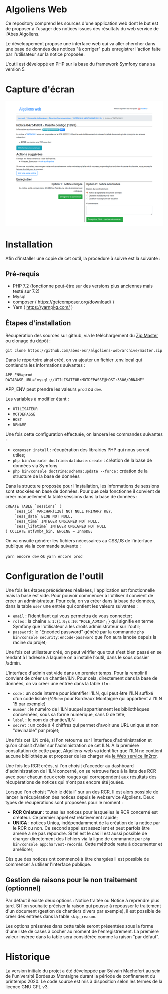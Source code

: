 # Algoliens Web

Ce repository comprend les sources d'une application web dont le but est de proposer à l'usager des notices issues des résultats du web service de l'Abes Algoliens.

Le développement propose une interface web qui va aller chercher dans une base de données des notices "à corriger" puis enregistrer l'action faite par l'utilisateur sur la notice proposée.

L'outil est développé en PHP sur la base du framework Symfony dans sa version 5.

# Capture d'écran

![Visualistion d'une notice](doc/screenshot.png)

# Installation

Afin d'installer une copie de cet outil, la procédure à suivre est la suivante :

## Pré-requis
* PHP 7.2 (fonctionne peut-être sur des versions plus anciennes mais testé sur 7.2)
* Mysql
* composer ( https://getcomposer.org/download/ )
* Yarn ( https://yarnpkg.com/ )

## Étapes d'installation
Récupération des sources sur github, via le téléchargement du [Zip Master](https://github.com/abes-esr/algoliens-web/archive/master.zip) ou clonage du dépôt : 
```
git clone https://github.com/abes-esr/algoliens-web/archive/master.zip
```

Dans le répertoire ainsi créé, on va ajouter un fichier .env.local qui contiendra les informations suivantes :
```
APP_ENV=prod
DATABASE_URL="mysql://UTILISATEUR:MOTDEPASSE@HOST:3306/DBNAME"
```

APP_ENV peut prendre les valeurs ```prod``` ou ```dev```.

Les variables à modifier étant : 
- ```UTILISATEUR```
- ```MOTDEPASSE```
- ```HOST```
- ```DBNAME```

Une fois cette configuration effectuée, on lancera les commandes suivantes :

- ```composer install``` : récupération des librairies PHP qui nous seront utiles;
- ```php bin/console doctrine:database:create``` : création de la base de données via Symfony
- ```php bin/console doctrine:schema:update --force``` : création de la structure de la base de données

Dans la structure proposée pour l'installation, les informations de sessions sont stockées en base de données. Pour que cela fonctionne il convient de créer manuellement la table sessions dans la base de données : 

```mysql
CREATE TABLE `sessions` (
    `sess_id` VARCHAR(128) NOT NULL PRIMARY KEY,
    `sess_data` BLOB NOT NULL,
    `sess_time` INTEGER UNSIGNED NOT NULL,
    `sess_lifetime` INTEGER UNSIGNED NOT NULL
) COLLATE utf8mb4_bin, ENGINE = InnoDB;
```

On va ensuite générer les fichiers nécessaires au CSS/JS de l'interface publique via la commande suivante : 

```yarn encore dev``` ou ```yarn encore prod```

# Configuration de l'outil
Une fois les étapes précédentes réalisées, l'application est fonctionnelle mais la base est vide. Pour pouvoir commencer à l'utiliser il convient de créer un administrateur. Pour cela, on va créer dans la base de données, dans la table ```user``` une entrée qui contient les valeurs suivantes : 

- ```email``` : l'identifiant qui vous permettra de vous connecter;
- ```roles``` : la chaîne ```a:1:{i:0;s:10:"ROLE_ADMIN";}``` qui signifie en terme Symfony que l'utilisateur a les droits administrateur sur l'outil;
- ```password``` : le "Encoded password" généré par la commande ```php bin/console security:encode-password``` que l'on aura lancée depuis la racine du projet;

Une fois cet utilisateur créé, on peut vérifier que tout s'est bien passé en se rendant à l'adresse à laquelle on a installé l'outil, dans le sous dossier /admin. 

L'interface d'admin est vide dans un premier temps. Pour la remplir il convient de créer un chantier/ILN. Pour cela, directement dans la base de données, on va créer une entrée dans la table ```iln``` : 

- ```code``` : un code interne pour identifier l'ILN, qui peut être l'ILN suffixé d'un code lisible (```015ubm``` pour Bordeaux Montaigne qui appartient à l'ILN 15 par exemple)
- ```number``` : le numéro de l'ILN auquel appartiennent les bibliothèques concernées, sous sa forme numérique, sans 0 de tête;
- ```label``` : le nom du chantier/ILN
- ```secret``` : un code à 4 chiffres qui permet d'avoir une URL unique et non "devinable" par projet; 

Une fois cet ILN créé, si l'on retourne sur l'interface d'administration et qu'on choisit d'aller sur l'administration de cet ILN. À la première consultation de cette page, Algoliens-web va identifier que l'ILN ne contient aucune bibliothèque et proposer de les charger via [le Web service iln2rcr](http://documentation.abes.fr/aideidrefdeveloppeur/index.html#MicroWebIln2rcr).

Une fois les RCR créés, si l'on choisit d'accéder au dashboard d'administration de l'ILN concerné, on se retrouve face à la liste des RCR avec pour chacun deux croix rouges qui correspondent aux résultats des récupérations de notices qui n'ont pas encore été jouées. 

Lorsque l'on choisit "Voir le détail" sur un des RCR. Il est alors possible de lancer la récupération des notices depuis le webservice Algoliens. Deux types de récupérations sont proposées pour le moment : 

- **RCR Créateur** : toutes les notices pour lesquelles le RCR concerné est créateur. Ce premier appel est relativement rapide;
- **UNICA** : notices Unica, indépendamment de la création de la notice par le RCR ou non. Ce second appel est assez lent et peut parfois être amené à ne pas répondre. Si tel est le cas il est aussi possible de charger directement des fichiers via la ligne de commande par ```php bin/console app:harvest-records```. Cette méthode reste à documenter et améliorer;

Dès que des notices ont commencé à être chargées il est possible de commencer à utiliser l'interface publique.

## Gestion de raisons pour le non traitement (optionnel)
Par défaut il existe deux options : Notice traitée ou Notice à reprendre plus tard. Si l'on souhaite préciser la raison qui pousse à repousser le traitement d'un document (gestion de chantiers divers par exemple), il est possible de créer des entrées dans la table ```skip_reason```. 

Les options présentes dans cette table seront présentées sous la forme d'une liste de cases à cocher au moment de l'enregistrement. La première valeur insérée dans la table sera considérée comme la raison "par défaut".

# Historique

La version initiale du projet a été développée par Sylvain Machefert au sein de l'université Bordeaux Montaigne durant la période de confinement du printemps 2020. Le code source est mis à disposition selon les termes de la licence GNU GPL v3.